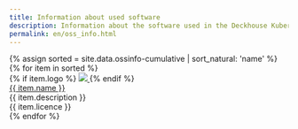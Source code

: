 ```yaml
---
title: Information about used software
description: Information about the software used in the Deckhouse Kubernetes Platform.
permalink: en/oss_info.html
---
```


<div markdown="0">
    <div class="oss">
        {% assign sorted = site.data.ossinfo-cumulative | sort_natural: 'name' %}
        {% for item in sorted %}
            <div class="oss__item">
                <div class="oss__item-logo">
                    {% if item.logo %}
                        <a href="{{ item.link }}" target="_blank">
                            <img src="{{ item.logo }}" class="oss__item-logo" />
                        </a>
                    {% endif %}
                </div>
                <a href="{{ item.link }}" target="_blank" class="oss__item-title">
                    {{ item.name }}
                </a>
                <div class="oss__item-description">
                    {{ item.description }}
                </div>
                <div class="oss__item-license">
                    {{ item.licence }}
                </div>
            </div>
        {% endfor %}
    </div>
</div>
